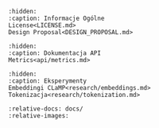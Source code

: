 ```{toctree}
:hidden:
:caption: Informacje Ogólne
License<LICENSE.md>
Design Proposal<DESIGN_PROPOSAL.md>
```

```{toctree}
:hidden:
:caption: Dokumentacja API
Metrics<api/metrics.md>
```

```{toctree}
:hidden:
:caption: Eksperymenty
Embeddingi CLaMP<research/embeddings.md>
Tokenizacja<research/tokenization.md>
```

```{include} ../README.md
:relative-docs: docs/
:relative-images:
```
